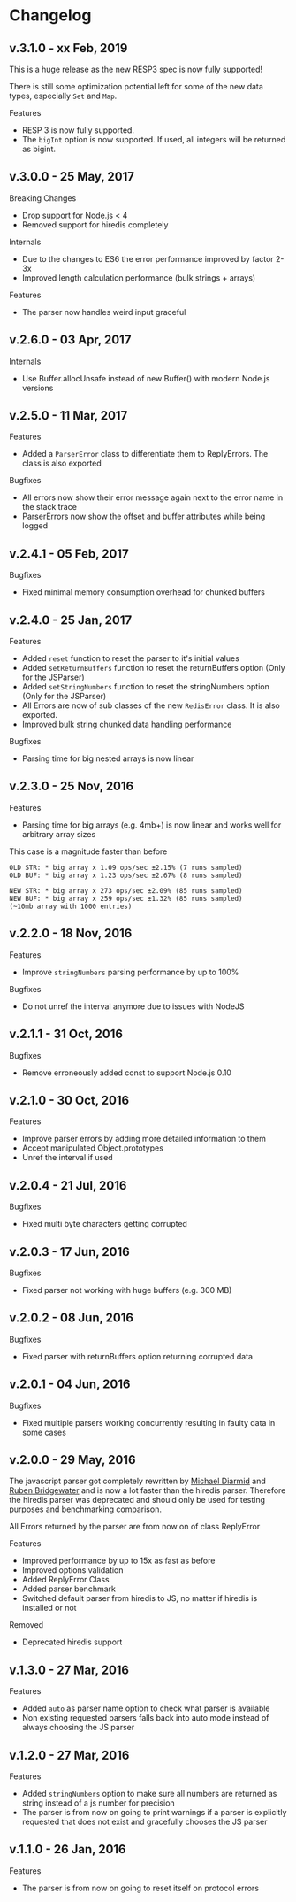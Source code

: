 # Changelog

## v.3.1.0 - xx Feb, 2019

This is a huge release as the new RESP3 spec is now fully supported!

There is still some optimization potential left for some of the new data types,
especially `Set` and `Map`.

Features

- RESP 3 is now fully supported.
- The `bigInt` option is now supported. If used, all integers will be returned as
  bigint.

## v.3.0.0 - 25 May, 2017

Breaking Changes

- Drop support for Node.js < 4
- Removed support for hiredis completely

Internals

- Due to the changes to ES6 the error performance improved by factor 2-3x
- Improved length calculation performance (bulk strings + arrays)

Features

- The parser now handles weird input graceful

## v.2.6.0 - 03 Apr, 2017

Internals

- Use Buffer.allocUnsafe instead of new Buffer() with modern Node.js versions

## v.2.5.0 - 11 Mar, 2017

Features

- Added a `ParserError` class to differentiate them to ReplyErrors. The class is also exported

Bugfixes

- All errors now show their error message again next to the error name in the stack trace
- ParserErrors now show the offset and buffer attributes while being logged

## v.2.4.1 - 05 Feb, 2017

Bugfixes

- Fixed minimal memory consumption overhead for chunked buffers

## v.2.4.0 - 25 Jan, 2017

Features

- Added `reset` function to reset the parser to it's initial values
- Added `setReturnBuffers` function to reset the returnBuffers option (Only for the JSParser)
- Added `setStringNumbers` function to reset the stringNumbers option (Only for the JSParser)
- All Errors are now of sub classes of the new `RedisError` class. It is also exported.
- Improved bulk string chunked data handling performance

Bugfixes

- Parsing time for big nested arrays is now linear

## v.2.3.0 - 25 Nov, 2016

Features

- Parsing time for big arrays (e.g. 4mb+) is now linear and works well for arbitrary array sizes

This case is a magnitude faster than before

    OLD STR: * big array x 1.09 ops/sec ±2.15% (7 runs sampled)
    OLD BUF: * big array x 1.23 ops/sec ±2.67% (8 runs sampled)

    NEW STR: * big array x 273 ops/sec ±2.09% (85 runs sampled)
    NEW BUF: * big array x 259 ops/sec ±1.32% (85 runs sampled)
    (~10mb array with 1000 entries)

## v.2.2.0 - 18 Nov, 2016

Features

- Improve `stringNumbers` parsing performance by up to 100%

Bugfixes

- Do not unref the interval anymore due to issues with NodeJS

## v.2.1.1 - 31 Oct, 2016

Bugfixes

- Remove erroneously added const to support Node.js 0.10

## v.2.1.0 - 30 Oct, 2016

Features

- Improve parser errors by adding more detailed information to them
- Accept manipulated Object.prototypes
- Unref the interval if used

## v.2.0.4 - 21 Jul, 2016

Bugfixes

- Fixed multi byte characters getting corrupted

## v.2.0.3 - 17 Jun, 2016

Bugfixes

- Fixed parser not working with huge buffers (e.g. 300 MB)

## v.2.0.2 - 08 Jun, 2016

Bugfixes

- Fixed parser with returnBuffers option returning corrupted data

## v.2.0.1 - 04 Jun, 2016

Bugfixes

- Fixed multiple parsers working concurrently resulting in faulty data in some cases

## v.2.0.0 - 29 May, 2016

The javascript parser got completely rewritten by [Michael Diarmid](https://github.com/Salakar) and [Ruben Bridgewater](https://github.com/BridgeAR) and is now a lot faster than the hiredis parser.
Therefore the hiredis parser was deprecated and should only be used for testing purposes and benchmarking comparison.

All Errors returned by the parser are from now on of class ReplyError

Features

- Improved performance by up to 15x as fast as before
- Improved options validation
- Added ReplyError Class
- Added parser benchmark
- Switched default parser from hiredis to JS, no matter if hiredis is installed or not

Removed

- Deprecated hiredis support

## v.1.3.0 - 27 Mar, 2016

Features

- Added `auto` as parser name option to check what parser is available
- Non existing requested parsers falls back into auto mode instead of always choosing the JS parser

## v.1.2.0 - 27 Mar, 2016

Features

- Added `stringNumbers` option to make sure all numbers are returned as string instead of a js number for precision
- The parser is from now on going to print warnings if a parser is explicitly requested that does not exist and gracefully chooses the JS parser

## v.1.1.0 - 26 Jan, 2016

Features

- The parser is from now on going to reset itself on protocol errors
